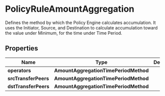 

# PolicyRuleAmountAggregation

Defines the method by which the Policy Engine calculates accumulation. It uses the Initiator, Source, and Destination to calculate accumulation toward the value under Minimum, for the time under Time Period. 

## Properties

| Name | Type | Description | Notes |
|------------ | ------------- | ------------- | -------------|
|**operators** | **AmountAggregationTimePeriodMethod** |  |  [optional] |
|**srcTransferPeers** | **AmountAggregationTimePeriodMethod** |  |  [optional] |
|**dstTransferPeers** | **AmountAggregationTimePeriodMethod** |  |  [optional] |



